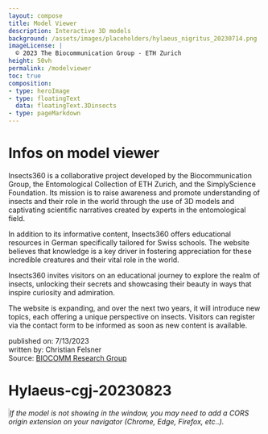 ```yaml
---
layout: compose
title: Model Viewer
description: Interactive 3D models
background: /assets/images/placeholders/hylaeus_nigritus_20230714.png
imageLicense: |
  © 2023 The Biocommunication Group - ETH Zurich
height: 50vh
permalink: /modelviewer
toc: true
composition:
- type: heroImage
- type: floatingText
  data: floatingText.3Dinsects
- type: pageMarkdown
---
```


# Infos on model viewer

Insects360 is a collaborative project developed by the Biocommunication Group, the Entomological Collection of ETH Zurich, and the SimplyScience Foundation. Its mission is to raise awareness and promote understanding of insects and their role in the world through the use of 3D models and captivating scientific narratives created by experts in the entomological field.

In addition to its informative content, Insects360 offers educational resources in German specifically tailored for Swiss schools. The website believes that knowledge is a key driver in fostering appreciation for these incredible creatures and their vital role in the world.

Insects360 invites visitors on an educational journey to explore the realm of insects, unlocking their secrets and showcasing their beauty in ways that inspire curiosity and admiration.

The website is expanding, and over the next two years, it will introduce new topics, each offering a unique perspective on insects. Visitors can register via the contact form to be informed as soon as new content is available.

published on: 7/13/2023  
written by: Christian Felsner  
Source: [BIOCOMM Research Group](https://biocommunication.org/en/insects360/3d-scans/)

# Hylaeus-cgj-20230823
<!-- Inclusion of the model-viewer library -->
<script type="module" src="https://unpkg.com/@google/model-viewer/dist/model-viewer.min.js"></script>

<!-- Model Viewer Component -->
<model-viewer src="https://biocommunication.org/filesystems/scans/Hylaeus-cgj-20230823.gltf"
              shadow-intensity="1" 
              camera-controls="" 
              touch-action="none" 
              interaction-prompt-threshold="500" 
              auto-rotate="" 
              class="js-scan-viewer" 
              ar-status="not-presenting" 
              style="width: 100%; max-width: 800px; height: 400px; border: 1px solid #ccc; background-color: #fff;"></model-viewer>
_If the model is not showing in the window, you may need to add a CORS origin extension on your navigator (Chrome, Edge, Firefox, etc..)._
